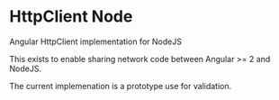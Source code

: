 # HttpClient Node

Angular HttpClient implementation for NodeJS

This exists to enable sharing network code between Angular >= 2 and NodeJS.

The current implemenation is a prototype use for validation.